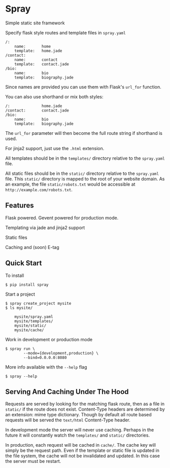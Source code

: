 Spray
=====

Simple static site framework


Specify flask style routes and template files in `spray.yaml`

    /:
        name:       home
        template:   home.jade
    /contact:
        name:       contact
        template:   contact.jade
    /bio:
        name:       bio
        template:   biography.jade

Since names are provided you can use them with Flask's `url_for` function.

You can also use shorthand or mix both styles:

    /:              home.jade
    /contact:       contact.jade
    /bio:       
        name:       bio
        template:   biography.jade

The `url_for` parameter will then become the full route string if shorthand is
used.

For jinja2 support, just use the `.html` extension.

All templates should be in the `templates/` directory relative to the 
`spray.yaml` file.

All static files should be in the `static/` directory relative to the 
`spray.yaml` file. This `static/` directory is mapped to the root of your 
website domain. As an example, the file `static/robots.txt` would be accessible
at `http://example.com/robots.txt`.


## Features

Flask powered. Gevent powered for production mode.

Templating via jade and jinja2 support

Static files

Caching and (soon) E-tag


## Quick Start

To install

    $ pip install spray 

Start a project
    
    $ spray create_project mysite
    $ ls mysite/

        mysite/spray.yaml
        mysite/templates/
        mysite/static/
        mysite/cache/

Work in development or production mode

    $ spray run \
            --mode={development,production} \
            --bind=0.0.0.0:8080

More info available with the `--help` flag

    $ spray --help


## Serving And Caching Under The Hood

Requests are served by looking for the matching flask route, then as a file in
`static/` if the route does not exist. Content-Type headers are determined by 
an extension: mime type dictionary. Though by default all route based requests
will be served the `text/html` Content-Type header.

In development mode the server will never use caching. Perhaps in the future it
will constantly watch the `templates/` and `static/` directories.

In production, each request will be cached in `cache/`. The cache key will 
simply be the request path. Even if the template or static file is updated in
the file system, the cache will not be invalidated and updated. In this case the
server must be restart.

